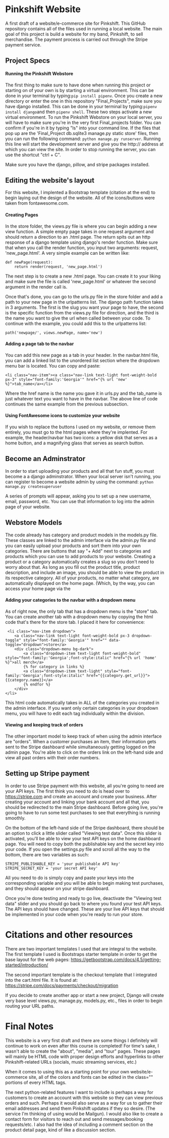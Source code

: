 # Pinkshift Website
A first draft of a website/e-commerce site for Pinkshift. This GitHub repository contains all of the files used in running a local website. The main goal of this project is build a website for my band, Pinkshift, to sell merchandise. The payment process is carried out through the Stripe payment service.

## Project Specs
#### Running the Pinkshift Webstore
The first thing to make sure to have done when running this project or starting on of your own is by starting a virtual environment. This can be done in your terminal by typing:``` pip install pipenv ```. Once you create a new directory or enter the one in this repository "Final_Projects", make sure you have django installed. This can be done in your terminal by typing:```pipenv install django```and then ```pipenv shell```. These two steps activate a new virtual environment. To run the Pinkshift Webstore on your local server, you will have to make sure you're in the very first Final_projects folder. You can confirm if you're in it by typing "ls" into your command line. If the files that pop up are the 'Final_Project db.sqlite3 manage.py static store' files, then you can run the following command: ```python manage.py runserver```. Running this line will start the development server and give you the http:// address at which you can view the site. In order to stop running the server, you can use the shortcut "ctrl + C".

Make sure you have the django, pillow, and stripe packages installed.

## Editing the website's layout
For this website, I implented a Bootstrap template (citation at the end) to begin laying out the design of the website. All of the icons/buttons were taken from fontawesome.com.

#### Creating Pages
In the store folder, the views.py file is where you can begin adding a new view function. A simple empty page takes in one request argument and should return a direction to an .html page. The return spits out an http response of a django template using django's render function. Make sure that when you call the render function, you input two arguments: request, 'new_page.html'. A very simple example can be written like:
```
def newPage(request):
    return render(request, 'new_page.html')
```
The next step is to create a new .html page. You can create it to your liking and make sure the file is called 'new_page.html' or whatever the second argument in the render call is.

Once that's done, you can go to the urls.py file in the store folder and add a path to your new page in the urlpatterns list. The django path function takes in 3 arguments. The first is the slug you want your page to have, the second is the specific function from the views.py file for direction, and the third is the name you want to give the url when called between your code. To continue with the example, you could add this to the urlpatterns list:
```
path('newpage/', views.newPage, name='new')
```
#### Adding a page tab to the navbar
You can add this new page as a tab in your header. In the navbar.html file, you can add a linked list to the unordered list section where the dropdown menu bar is located. You can copy and paste:
```
<li class="nav-item"><a class="nav-link text-light font-weight-bold px-3" style="font-family:'Georgia'" href="{% url 'new' %}">tab_name</a></li>
```
Where the href name is the name you gave it in urls.py and the tab_name is just whatever text you want to have in the navbar. The above line of code continues the same example from the previous subsection.

#### Using FontAwesome icons to customize your website
If you wish to replace the buttons I used on my website, or remove them entirely, you must go to the html pages where they're implented. For example, the header/navbar has two icons: a yellow disk that serves as a home button, and a magnifying glass that serves as search button.


## Become an Adminstrator
In order to start uploading your products and all that fun stuff, you must become a a django adminstrator. When your local server isn't running, you can register to become a website admin by using the command: ```python manage.py createsuperuser```

A series of prompts will appear, asking you to set up a new username, email, password, etc. You can use that information to log into the admin page of your website.


## Webstore Models
The code already has category and product models in the models.py file. These classes are linked to the admin interface via the admin.py file and you can easily upload your products and sort them into your own categories. There are buttons that say "+ Add" next to categories and products which you can use to add products to your website. Creating a product or a category automatically creates a slug so you don't need to worry about that. As long as you fill out the product title, product description, and include an image, you should be able to view the product in its respective category. All of your products, no matter what category, are automatically displayed on the home page. (Which, by the way, you can access your home page via the 

#### Adding your categories to the navbar with a dropdown menu
As of right now, the only tab that has a dropdown menu is the "store" tab. You can create another tab with a dropdown menu by copying the html code that's there for the store tab. I placed it here for convenience:
```
 <li class="nav-item dropdown">
    <a class="nav-link text-light font-weight-bold px-3 dropdown-toggle" style="font-family:'Georgia'" href="" data-toggle="dropdown">store</a>
    <div class="dropdown-menu bg-dark">
        <a class="dropdown-item text-light font-weight-bold" style="font-family:'Georgia';font-style:italic" href="{% url 'home' %}">all merch</a>
        {% for category in links %}
        <a class="dropdown-item text-light" style="font-family:'Georgia';font-style:italic" href="{{category.get_url}}">{{category.name}}</a>
        {% endfor %}
    </div>
</li>
```
This html code automatically takes in ALL of the categories you created in the admin interface. If you want only certain categories in your dropdown menu, you will have to edit each <a> tag individually within the division.

#### Viewing and keeping track of orders
The other important model to keep track of when using the admin interface are "orders". When a customer purchases an item, their information gets sent to the Stripe dashboard while simultaneously getting logged on the admin page. You're able to click on the orders link on the left-hand side and view all past orders with their order numbers.

## Setting up Stripe payment
In order to use Stripe payment with this website, all you're going to need are your API keys. The first think you need to do is head over to https://stripe.com and create an account and create your business. After creating your account and linking your bank account and all that, you should be redirected to the main Stripe dashboard. Before going live, you're going to have to run some test purchases to see that everything is running smoothly.

On the bottom of the left-hand side of the Stripe dashboard, there should be an option to click a little slider called "Viewing test data". Once this slider is activated, you'll be able to view your test API keys on the home dashboard page. You will need to copy both the publishable key and the secret key into your code. If you open the settings.py file and scroll all the way to the bottom, there are two variables as such:
```
STRIPE_PUBLISHABLE_KEY = 'your publishable API key'
STRIPE_SECRET_KEY = 'your secret API key'
```
All you need to do is simply copy and paste your keys into the corresponding variable and you will be able to begin making test purchases, and they should appear on your stripe dashboard.

Once you're done testing and ready to go live, deactivate the "Viewing test data" slider and you should go back to where you found your test API keys. The API keys should have changed. These are your live API keys that should be implemented in your code when you're ready to run your store.
    
# Citations and other resources
There are two important templates I used that are integral to the website. The first template I used is Bootstraps starter template in order to get the base layout for the web pages:
https://getbootstrap.com/docs/4.5/getting-started/introduction/

The second important template is the checkout template that I integrated into the cart.html file. It is found at: https://stripe.com/docs/payments/checkout/migration

If you decide to create another app or start a new project, Django will create very base level views.py, manage.py, models.py, etc., files in order to begin routing your URL paths.

# Final Notes
This website is a very first draft and there are some things I definitely will continue to work on even after this course is completed! For time's sake, I wasn't able to create the "about", "media", and "tour" pages. These pages will mainly be HTML code with proper design efforts and hyperlinks to other Pinkshift-related URLs (socials, music streaming services, etc.)

When it comes to using this as a starting point for your own website/e-commerce site, all of the colors and fonts can be edited in the class="" portions of every HTML tags.

The next python-related features I want to include is perhaps a way for customers to create an account with this website so they can view previous orders and such. Perhaps it would also serve as a way for us to gather their email addresses and send them Pinkshift updates if they so desire. (The service I'm thinking of using would be Mailgun). I would also like to create a contact form for visitors to reach out and send messages/booking requests/etc. I also had the idea of including a comment section on the product detail page, kind of like a discussion section.

